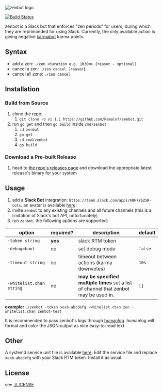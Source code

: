 ![zenbot logo](/logo.png)  

[![Build Status](https://semaphoreci.com/api/v1/kamaln7/zenbot/branches/master/badge.svg)](https://semaphoreci.com/kamaln7/zenbot)

zenbot is a Slack bot that enforces "zen periods" for users, during which they are reprimanded for using Slack. Currently, the only available action is giving negative [karmabot](https://github.com/kamaln7/karmabot) karma points.

## Syntax

- add a zen: `./zen <duration e.g. 1h30m> [reason - optional]`
- cancel a zen: `./zen cancel [reason]`
- cancel all zens: `./zen cancel`

## Installation

### Build from Source

1. clone the repo:
    1. `git clone -b v1.1.1 https://github.com/kamaln7/zenbot.git`
2. run `go get` and then `go build` inside `cmd/zenbot`
    1. `cd zenbot`
    2. `go get`
    3. `cd cmd/zenbot`
    4. `go build`

### Download a Pre-built Release

1. head to [the repo's releases page](https://github.com/kamaln7/zenbot/releases) and download the appropriate latest release's binary for your system

## Usage

1. add a **Slack Bot** integration: `https://team.slack.com/apps/A0F7YS25R-bots`. an avatar is available [here](/avatar.png).
2. invite `zenbot` to any existing channels and all future channels (this is a limitation of Slack's bot API, unfortunately)
3. run `zenbot`. the following options are supported:

| option                   | required? | description                              | default |
| ------------------------ | --------- | ---------------------------------------- | ------- |
| `-token string`          | **yes**   | slack RTM token                          |         |
| `-debug=bool`            | no        | set debug mode                           | `false` |
| `-timeout string`        | no        | timeout between actions (karma downvotes) | `10s`   |
| `-whitelist.chan string` | no        | **may be specified multiple times** set a list of channel that zenbot may be used in. | `[]`    |

**example:** `./zenbot -token xoxb-abcdefg -whitelist.chan zen -whitelist.chan zenbot-test `

It is recommended to pass zenbot's logs through [humanlog](https://github.com/aybabtme/humanlog). humanlog will format and color the JSON output as nice easy-to-read text.

## Other

A systemd service unit file is available [here](/zenbot.service). Edit the service file and replace `xoxb-abcdefg` with your Slack RTM token. Install it as usual.

## License

see [./LICENSE](/LICENSE)
